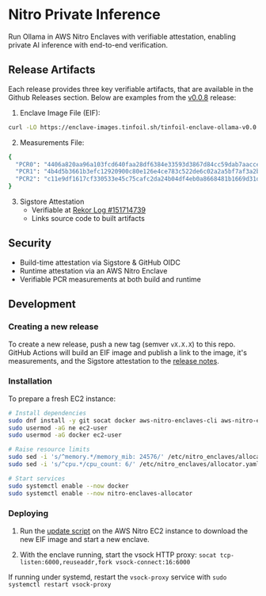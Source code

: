 # Nitro Private Inference

Run Ollama in AWS Nitro Enclaves with verifiable attestation, enabling private AI inference with end-to-end verification.

## Release Artifacts

Each release provides three key verifiable artifacts, that are available in the Github Releases section. Below are examples from the [v0.0.8](https://github.com/tinfoilanalytics/nitro-private-inference-image/releases/tag/v0.0.8) release:

1. Enclave Image File (EIF):

```bash
curl -LO https://enclave-images.tinfoil.sh/tinfoil-enclave-ollama-v0.0.8.eif
```

2. Measurements File:

```bash
{
  "PCR0": "4406a820aa96a103fcd640faa28df6384e33593d3867d84cc59dab7aaccea8897474d4058a317466eaf1234a56cc208e",
  "PCR1": "4b4d5b3661b3efc12920900c80e126e4ce783c522de6c02a2a5bf7af3a2b9327b86776f188e4be1c1c404a129dbda493",
  "PCR2": "c11e9df1617cf330533e45c75cafc2da24b04df4eb0a8668481b1669d31df4a690e8af687855318fb335fb2bbd596ffb"
}
```

3. Sigstore Attestation
    - Verifiable at [Rekor Log #151714739](https://search.sigstore.dev/?logIndex=151714739)
    - Links source code to built artifacts


## Security

- Build-time attestation via Sigstore & GitHub OIDC
- Runtime attestation via an AWS Nitro Enclave
- Verifiable PCR measurements at both build and runtime

## Development

### Creating a new release

To create a new release, push a new tag (semver `vX.X.X`) to this repo. GitHub Actions will build an EIF image and publish a link to the image, it's measurements, and the Sigstore attestation to the [release notes](https://github.com/tinfoilanalytics/nitro-private-inference-image/releases).

### Installation

To prepare a fresh EC2 instance:

```bash
# Install dependencies
sudo dnf install -y git socat docker aws-nitro-enclaves-cli aws-nitro-enclaves-cli-devel
sudo usermod -aG ne ec2-user
sudo usermod -aG docker ec2-user

# Raise resource limits
sudo sed -i 's/^memory.*/memory_mib: 24576/' /etc/nitro_enclaves/allocator.yaml
sudo sed -i 's/^cpu.*/cpu_count: 6/' /etc/nitro_enclaves/allocator.yaml

# Start services
sudo systemctl enable --now docker
sudo systemctl enable --now nitro-enclaves-allocator
```

### Deploying

1. Run the [update script](https://github.com/tinfoilanalytics/nitro-private-inference-image/blob/main/deploy/update.sh) on the AWS Nitro EC2 instance to download the new EIF image and start a new enclave.

2. With the enclave running, start the vsock HTTP proxy: `socat tcp-listen:6000,reuseaddr,fork vsock-connect:16:6000`

If running under systemd, restart the `vsock-proxy` service with `sudo systemctl restart vsock-proxy`
